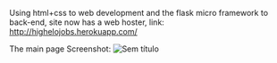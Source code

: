Using html+css to web development and the flask micro framework to back-end, 
site now has a web hoster, link: http://highelojobs.herokuapp.com/

The main page Screenshot: 
![Sem título](https://user-images.githubusercontent.com/77680596/160214975-4e0cdf44-44fc-4e5d-a554-1586c0f8add1.png)
